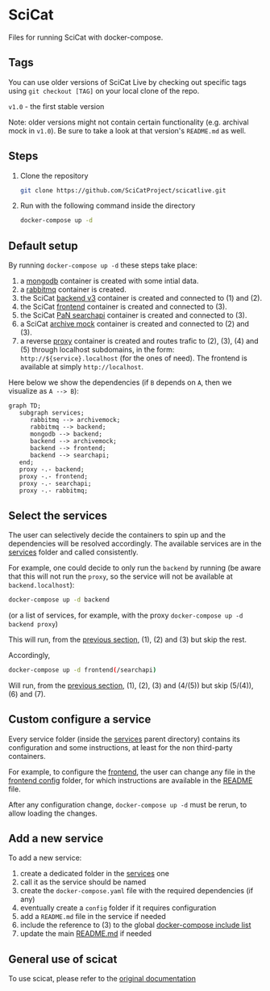 # SciCat

Files for running SciCat with docker-compose.

## Tags

You can use older versions of SciCat Live by checking out specific tags using `git checkout [TAG]` on your local clone of the repo.

`v1.0` - the first stable version

Note: older versions might not contain certain functionality (e.g. archival mock in `v1.0`). Be sure to take a look at that version's `README.md` as well. 

## Steps

1. Clone the repository
   ```sh
   git clone https://github.com/SciCatProject/scicatlive.git
   ```
2. Run with the following command inside the directory
   ```sh
   docker-compose up -d
   ```

## Default setup

By running `docker-compose up -d` these steps take place: 
1. a [mongodb](./services/mongodb/) container is created with some intial data.
2. a [rabbitmq](./services/rabbitmq/) container is created.
3. the SciCat [backend v3](./services/backend/) container is created and connected to (1) and (2).
4. the SciCat [frontend](./services/frontend/) container is created and connected to (3).
5. the SciCat [PaN searchapi](./services/searchapi/) container is created and connected to (3).
6. a SciCat [archive mock](./services/archivemock/) container is created and connected to (2) and (3).
7. a reverse [proxy](./services/proxy) container is created and routes trafic to (2), (3), (4) and (5) through localhost subdomains, in the form: `http://${service}.localhost` (for the ones of need). The frontend is available at simply `http://localhost`.


Here below we show the dependencies (if `B` depends on `A`, then we visualize as `A --> B`): 

```mermaid
graph TD;
   subgraph services;
      rabbitmq --> archivemock;
      rabbitmq --> backend;
      mongodb --> backend;
      backend --> archivemock;
      backend --> frontend;
      backend --> searchapi;
   end;
   proxy -.- backend;
   proxy -.- frontend;
   proxy -.- searchapi;
   proxy -.- rabbitmq;
```

## Select the services

The user can selectively decide the containers to spin up and the dependencies will be resolved accordingly. The available services are in the [services](./services/) folder and called consistently. 

For example, one could decide to only run the `backend` by running (be aware that this will not run the `proxy`, so the service will not be available at `backend.localhost`):

```sh
docker-compose up -d backend
```

(or a list of services, for example, with the proxy `docker-compose up -d backend proxy`)

This will run, from the [previous section](#default-setup), (1), (2) and (3) but skip the rest. 

Accordingly,
```sh
docker-compose up -d frontend(/searchapi)
```

Will run, from the [previous section](#default-setup), (1), (2), (3) and (4/(5)) but skip (5/(4)), (6) and (7). 

## Custom configure a service

Every service folder (inside the [services](./services/) parent directory) contains its configuration and some instructions, at least for the non third-party containers.

For example, to configure the [frontend](./services/frontend/), the user can change any file in the [frontend config](./services/frontend/config/) folder, for which instructions are available in the [README](./services/frontend/README.md) file. 

After any configuration change, `docker-compose up -d` must be rerun, to allow loading the changes.

## Add a new service

To add a new service: 
1. create a dedicated folder in the [services](./services/) one
2. call it as the service should be named
3. create the `docker-compose.yaml` file with the required dependencies (if any)
4. eventually create a `config` folder if it requires configuration
5. add a `README.md` file in the service if needed
6. include the reference to (3) to the global [docker-compose include list](docker-compose.yaml#L2)
7. update the main [README.md](README.md) if needed

## General use of scicat

To use scicat, please refer to the [original documentation](https://scicatproject.github.io/documentation/)
